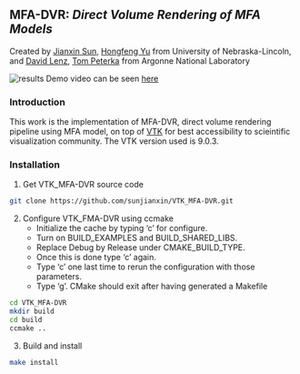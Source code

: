 ## MFA-DVR: *Direct Volume Rendering of MFA Models*
Created by <a href="https://github.com/sunjianxin" target="_blank">Jianxin Sun</a>, <a href="http://vis.unl.edu/~yu/" target="_blank">Hongfeng Yu</a> from University of Nebraska-Lincoln, and <a href="https://mathweb.ucsd.edu/~dlenz/" target="_blank">David Lenz</a>, <a href="https://www.mcs.anl.gov/~tpeterka/" target="_blank">Tom Peterka</a> from Argonne National Laboratory

![results](https://github.com/sunjianxin/VTK_MFA-DVR/blob/main/doc/teaser.png)
Demo video can be seen <a href="https://youtu.be/FHzvs5nITpw" target="_blank">here</a>

### Introduction
This work is the implementation of MFA-DVR, direct volume rendering pipeline using MFA model, on top of <a href="https://github.com/Kitware/VTK" target="_blank">VTK</a> for best accessibility to scieintific visualization community. The VTK version used is 9.0.3. 
   
### Installation
1. Get VTK_MFA-DVR source code
```bash
git clone https://github.com/sunjianxin/VTK_MFA-DVR.git
```
2. Configure VTK_FMA-DVR using ccmake
	* Initialize the cache by typing ‘c’ for configure.
	* Turn on BUILD_EXAMPLES and BUILD_SHARED_LIBS.
	* Replace Debug by Release under CMAKE_BUILD_TYPE.
	* Once this is done type ‘c’ again.
	* Type ‘c’ one last time to rerun the configuration with those parameters.
	* Type ‘g’. CMake should exit after having generated a Makefile
```bash
cd VTK_MFA-DVR
mkdir build
cd build
ccmake ..
```
3. Build and install
```bash
make install
```


